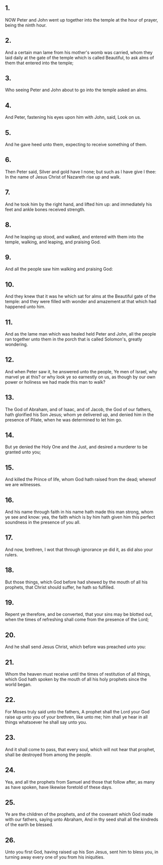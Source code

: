 ## 1.
NOW Peter and John went up together into the temple at the hour of prayer, being the ninth hour.
## 2.
And a certain man lame from his mother's womb was carried, whom they laid daily at the gate of the temple which is called Beautiful, to ask alms of them that entered into the temple;
## 3.
Who seeing Peter and John about to go into the temple asked an alms.
## 4.
And Peter, fastening his eyes upon him with John, said, Look on us.
## 5.
And he gave heed unto them, expecting to receive something of them.
## 6.
Then Peter said, Silver and gold have I none; but such as I have give I thee: In the name of Jesus Christ of Nazareth rise up and walk.
## 7.
And he took him by the right hand, and lifted him up: and immediately his feet and ankle bones received strength.
## 8.
And he leaping up stood, and walked, and entered with them into the temple, walking, and leaping, and praising God.
## 9.
And all the people saw him walking and praising God:
## 10.
And they knew that it was he which sat for alms at the Beautiful gate of the temple: and they were filled with wonder and amazement at that which had happened unto him.
## 11.
And as the lame man which was healed held Peter and John, all the people ran together unto them in the porch that is called Solomon's, greatly wondering.
## 12.
And when Peter saw it, he answered unto the people, Ye men of Israel, why marvel ye at this? or why look ye so earnestly on us, as though by our own power or holiness we had made this man to walk?
## 13.
The God of Abraham, and of Isaac, and of Jacob, the God of our fathers, hath glorified his Son Jesus; whom ye delivered up, and denied him in the presence of Pilate, when he was determined to let him go.
## 14.
But ye denied the Holy One and the Just, and desired a murderer to be granted unto you;
## 15.
And killed the Prince of life, whom God hath raised from the dead; whereof we are witnesses.
## 16.
And his name through faith in his name hath made this man strong, whom ye see and know: yea, the faith which is by him hath given him this perfect soundness in the presence of you all.
## 17.
And now, brethren, I wot that through ignorance ye did it, as did also your rulers.
## 18.
But those things, which God before had shewed by the mouth of all his prophets, that Christ should suffer, he hath so fulfilled.
## 19.
Repent ye therefore, and be converted, that your sins may be blotted out, when the times of refreshing shall come from the presence of the Lord;
## 20.
And he shall send Jesus Christ, which before was preached unto you:
## 21.
Whom the heaven must receive until the times of restitution of all things, which God hath spoken by the mouth of all his holy prophets since the world began.
## 22.
For Moses truly said unto the fathers, A prophet shall the Lord your God raise up unto you of your brethren, like unto me; him shall ye hear in all things whatsoever he shall say unto you.
## 23.
And it shall come to pass, that every soul, which will not hear that prophet, shall be destroyed from among the people.
## 24.
Yea, and all the prophets from Samuel and those that follow after, as many as have spoken, have likewise foretold of these days.
## 25.
Ye are the children of the prophets, and of the covenant which God made with our fathers, saying unto Abraham, And in thy seed shall all the kindreds of the earth be blessed.
## 26.
Unto you first God, having raised up his Son Jesus, sent him to bless you, in turning away every one of you from his iniquities.
